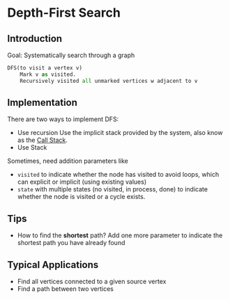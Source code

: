 # Depth-First Search

## Introduction

Goal: Systematically search through a graph

```python
DFS(to visit a vertex v)
    Mark v as visited.
    Recursively visited all unmarked vertices w adjacent to v
```

## Implementation

There are two ways to implement DFS:

- Use recursion
  Use the implicit stack provided by the system, also know as the [Call Stack](https://en.wikipedia.org/wiki/Call_stack).
- Use Stack

Sometimes, need addition parameters like

- `visited` to indicate whether the node has visited to avoid loops, which can explicit or implicit (using existing values)
- `state` with multiple states (no visited, in process, done) to indicate whether the node is visited or a cycle exists.

## Tips

- How to find the **shortest** path?
  Add one more parameter to indicate the shortest path you have already found

## Typical Applications

- Find all vertices connected to a given source vertex
- Find a path between two vertices
